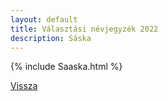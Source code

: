 ```yaml
---
layout: default
title: Választási névjegyzék 2022
description: Sáska
---
```


{% include Saaska.html %}

[Vissza](./)